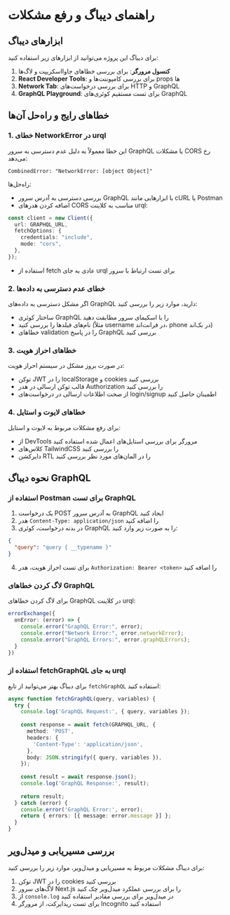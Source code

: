 # راهنمای دیباگ و رفع مشکلات

## ابزارهای دیباگ
برای دیباگ این پروژه می‌توانید از ابزارهای زیر استفاده کنید:

1. **کنسول مرورگر**: برای بررسی خطاهای جاوااسکریپت و لاگ‌ها
2. **React Developer Tools**: برای بررسی کامپوننت‌ها و props ها
3. **Network Tab**: برای بررسی درخواست‌های HTTP و GraphQL
4. **GraphQL Playground**: برای تست مستقیم کوئری‌های GraphQL

## خطاهای رایج و راه‌حل آن‌ها

### 1. خطای NetworkError در urql
این خطا معمولاً به دلیل عدم دسترسی به سرور GraphQL یا مشکلات CORS رخ می‌دهد:

```
CombinedError: "NetworkError: [object Object]"
```

راه‌حل‌ها:
- بررسی دسترسی به آدرس سرور GraphQL با ابزارهایی مانند cURL یا Postman
- اضافه کردن هدرهای CORS مناسب به کلاینت urql:
```ts
const client = new Client({
  url: GRAPHQL_URL,
  fetchOptions: {
    credentials: "include",
    mode: "cors",
  },
});
```
- استفاده از fetch عادی به جای urql برای تست ارتباط با سرور

### 2. خطای عدم دسترسی به داده‌ها
اگر مشکل دسترسی به داده‌های GraphQL دارید، موارد زیر را بررسی کنید:

- ساختار کوئری GraphQL را با اسکیمای سرور مطابقت دهید
- نام‌های فیلدها را بررسی کنید (مثلاً username در فرانت‌اند، phone در بک‌اند)
- خطاهای validation را در پاسخ GraphQL بررسی کنید

### 3. خطاهای احراز هویت
در صورت بروز مشکل در سیستم احراز هویت:

- توکن JWT را در localStorage و cookies بررسی کنید
- قالب توکن ارسالی در هدر Authorization را بررسی کنید
- از صحت اطلاعات ارسالی در درخواست‌های login/signup اطمینان حاصل کنید

### 4. خطاهای لایوت و استایل
برای رفع مشکلات مربوط به لایوت و استایل:

- از DevTools مرورگر برای بررسی استایل‌های اعمال شده استفاده کنید
- کلاس‌های TailwindCSS را بررسی کنید
- دایرکشن RTL را در المان‌های مورد نظر بررسی کنید

## نحوه دیباگ GraphQL

### استفاده از Postman برای تست GraphQL
1. یک درخواست POST به آدرس سرور GraphQL ایجاد کنید
2. هدر `Content-Type: application/json` را اضافه کنید
3. در بدنه درخواست، کوئری GraphQL را به صورت زیر وارد کنید:
```json
{
  "query": "query { __typename }"
}
```
4. برای تست احراز هویت، هدر `Authorization: Bearer <token>` را اضافه کنید

### لاگ کردن خطاهای GraphQL
برای لاگ کردن خطاهای GraphQL در کلاینت urql:

```ts
errorExchange({
  onError: (error) => {
    console.error("GraphQL Error:", error);
    console.error("Network Error:", error.networkError);
    console.error("GraphQL Errors:", error.graphQLErrors);
  }
})
```

### استفاده از fetchGraphQL به جای urql
برای دیباگ بهتر می‌توانید از تابع `fetchGraphQL` استفاده کنید:

```ts
async function fetchGraphQL(query, variables) {
  try {
    console.log('GraphQL Request:', { query, variables });
    
    const response = await fetch(GRAPHQL_URL, {
      method: 'POST',
      headers: {
        'Content-Type': 'application/json',
      },
      body: JSON.stringify({ query, variables }),
    });
    
    const result = await response.json();
    console.log('GraphQL Response:', result);
    
    return result;
  } catch (error) {
    console.error('GraphQL Error:', error);
    return { errors: [{ message: error.message }] };
  }
}
```

## بررسی مسیریابی و میدل‌ویر
برای دیباگ مشکلات مربوط به مسیریابی و میدل‌ویر، موارد زیر را بررسی کنید:

1. توکن JWT را در cookies بررسی کنید
2. لاگ‌های سرور Next.js را برای بررسی عملکرد میدل‌ویر چک کنید
3. از `console.log` در میدل‌ویر برای بررسی مقادیر استفاده کنید
4. برای تست ریدایرکت، از مرورگر Incognito استفاده کنید